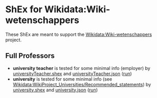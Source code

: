 # ShEx for Wikidata:Wiki-wetenschappers 

These ShEx are meant to support the 
[Wikidata:Wiki-wetenschappers](https://www.wikidata.org/wiki/Wikidata:Wiki-wetenschappers) project.

## Full Professors

* **university teacher** is tested for some minimal info (employer) by [universityTeacher.shex](universityTeacher.shex) and [universityTeacher.json](universityTeacher.json) ([run](https://rawgit.com/shexSpec/shex.js/wikidata/packages/shex-webapp/doc/shex-simple.html?manifestURL=https://raw.githubusercontent.com/shexSpec/schemas/master/Wikidata/academia/universityTeacher.json))
* **university** is tested for some minimal info (see [Wikidata:WikiProject_Universities/Recommended_statements](https://www.wikidata.org/wiki/Wikidata:WikiProject_Universities/Recommended_statements)) by [university.shex](university.shex) and [university.json](university.json) ([run](https://rawgit.com/shexSpec/shex.js/wikidata/packages/shex-webapp/doc/shex-simple.html?manifestURL=https://raw.githubusercontent.com/shexSpec/schemas/master/Wikidata/academia/university.json))
